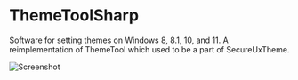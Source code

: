 ﻿# ThemeToolSharp

Software for setting themes on Windows 8, 8.1, 10, and 11. A reimplementation of ThemeTool which used to be a part of SecureUxTheme.

![Screenshot](https://github.com/user-attachments/assets/11c907fb-0a85-4086-9f37-5b8895061bd8)
